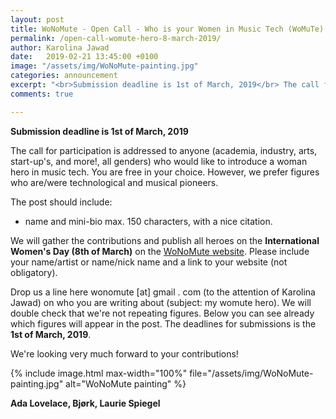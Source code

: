 ```yaml
---
layout: post
title: WoNoMute - Open Call - Who is your Women in Music Tech (WoMuTe) Hero?
permalink: /open-call-womute-hero-8-march-2019/
author: Karolina Jawad
date:   2019-02-21 13:45:00 +0100
image: "/assets/img/WoNoMute-painting.jpg"
categories: announcement
excerpt: "<br>Submission deadline is 1st of March, 2019</br> The call for participation is addressed to anyone (academia, industry, arts, start-up's, and more!, all genders) who would like to introduce a woman hero in music tech. You are free in your choice. However, we prefer figures who are/were technological and musical pioneers."
comments: true

---
```


**Submission deadline is 1st of March, 2019**

The call for participation is addressed to anyone (academia, industry, arts, start-up's, and more!, all genders) who would like to introduce a woman hero in music tech. You are free in your choice. However, we prefer figures who are/were technological and musical pioneers.

The post should include:

- name and mini-bio max. 150 characters, with a nice citation.

We will gather the contributions and publish all heroes on the **International Women's Day (8th of March)** on the [WoNoMute website](http://wonomute.no/). Please include your name/artist or name/nick name and a link to your website (not obligatory).

Drop us a line here wonomute [at] gmail . com (to the attention of Karolina Jawad) on who you are writing about (subject: my womute hero). We will double check that we're not repeating figures. Below you can see already which figures will appear in the post. The deadlines for submissions is the **1st of March, 2019**.

We're looking very much forward to your contributions!

{% include image.html
max-width="100%" file="/assets/img/WoNoMute-painting.jpg" alt="WoNoMute painting" %}




**Ada Lovelace, Bjørk, Laurie Spiegel**
